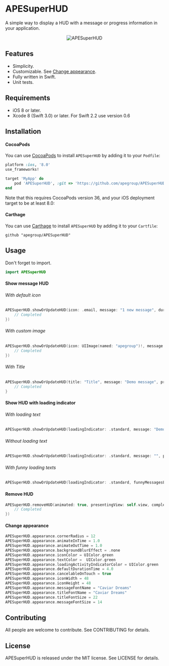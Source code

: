 # APESuperHUD
A simple way to display a HUD with a message or progress information in your application.

<p align="center">
  <img src="https://cloud.githubusercontent.com/assets/6545513/19601280/eafb4b50-97a8-11e6-811b-23a6e9d92234.gif" alt="APESuperHUD">
</p>

## Features
- Simplicity.
- Customizable. See [Change appearance](#change-appearance).
- Fully written in Swift.
- Unit tests.

## Requirements
- iOS 8 or later.
- Xcode 8 (Swift 3.0) or later. For Swift 2.2 use version 0.6

## Installation

#### CocoaPods

You can use [CocoaPods](http://cocoapods.org/) to install `APESuperHUD` by adding it to your `Podfile`:

```ruby
platform :ios, '8.0'
use_frameworks!

target 'MyApp' do
    pod 'APESuperHUD', :git => 'https://github.com/apegroup/APESuperHUD.git'
end
```

Note that this requires CocoaPods version 36, and your iOS deployment target to be at least 8.0:

#### Carthage

You can use [Carthage](https://github.com/Carthage/Carthage) to install `APESuperHUD` by adding it to your `Cartfile`:

```
github "apegroup/APESuperHUD"
```

## Usage

Don't forget to import.

```swift
import APESuperHUD
```

#### Show message HUD

###### With default icon

```swift
APESuperHUD.showOrUpdateHUD(icon: .email, message: "1 new message", duration: 3.0, presentingView: self.view, completion: { _ in
    // Completed
})
```

###### With custom image

```swift
APESuperHUD.showOrUpdateHUD(icon: UIImage(named: "apegroup")!, message: "Demo message", duration: 3.0, presentingView: self.view, completion: { _ in
    // Completed
})
```

###### With Title

```swift
APESuperHUD.showOrUpdateHUD(title: "Title", message: "Demo message", presentingView: self.view) { _ in
    // Completed
}
```

#### Show HUD with loading indicator

###### With loading text

```swift
APESuperHUD.showOrUpdateHUD(loadingIndicator: .standard, message: "Demo loading...", presentingView: self.view)
```

###### Without loading text

```swift
APESuperHUD.showOrUpdateHUD(loadingIndicator: .standard, message: "", presentingView: self.view, completion: nil)
```

###### With funny loading texts

```swift
APESuperHUD.showOrUpdateHUD(loadingIndicator: .standard, funnyMessagesLanguage: .english, presentingView: self.view)
```

#### Remove HUD

```swift
APESuperHUD.removeHUD(animated: true, presentingView: self.view, completion: { _ in
    // Completed
})
```
#### Change appearance

```swift
APESuperHUD.appearance.cornerRadius = 12
APESuperHUD.appearance.animateInTime = 1.0
APESuperHUD.appearance.animateOutTime = 1.0
APESuperHUD.appearance.backgroundBlurEffect = .none
APESuperHUD.appearance.iconColor = UIColor.green
APESuperHUD.appearance.textColor =  UIColor.green
APESuperHUD.appearance.loadingActivityIndicatorColor = UIColor.green
APESuperHUD.appearance.defaultDurationTime = 4.0
APESuperHUD.appearance.cancelableOnTouch = true
APESuperHUD.appearance.iconWidth = 48
APESuperHUD.appearance.iconHeight = 48
APESuperHUD.appearance.messageFontName = "Caviar Dreams"
APESuperHUD.appearance.titleFontName = "Caviar Dreams"
APESuperHUD.appearance.titleFontSize = 22
APESuperHUD.appearance.messageFontSize = 14
```

## Contributing
All people are welcome to contribute. See CONTRIBUTING for details.

## License
APESuperHUD is released under the MIT license. See LICENSE for details.
